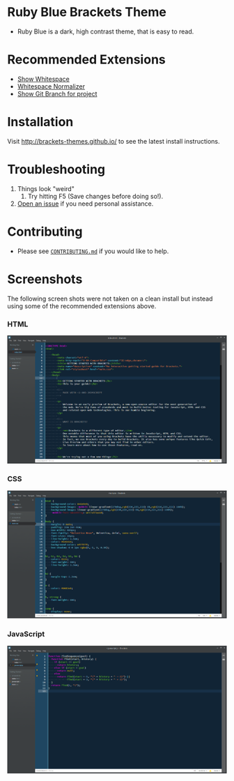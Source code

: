 # Ruby Blue Brackets Theme

* Ruby Blue is a dark, high contrast theme, that is easy to read.

# Recommended Extensions


* [Show Whitespace](https://github.com/DennisKehrig/brackets-show-whitespace)
* [Whitespace Normalizer](https://github.com/dsbonev/whitespace-normalizer)
* [Show Git Branch for project](https://github.com/couzteau/brackets-git-info)

# Installation

Visit http://brackets-themes.github.io/ to see the latest install instructions.

# Troubleshooting

1. Things look "weird"
    1. Try hitting F5 (Save changes before doing so!).
1. [Open an issue](https://github.com/Brackets-Themes/RubyBlue/issues) if you need personal assistance.


# Contributing

* Please see [`CONTRIBUTING.md`](CONTRIBUTING.md) if you would like to help.

# Screenshots

The following screen shots were not taken on a clean install but instead using some of the recommended extensions above.

### HTML
![RubyBlue html](ss/rb-html.PNG)

### CSS
![RubyBlue css](ss/rb-css.PNG)

### JavaScript
![RubyBlue js](ss/rb-js.PNG)
